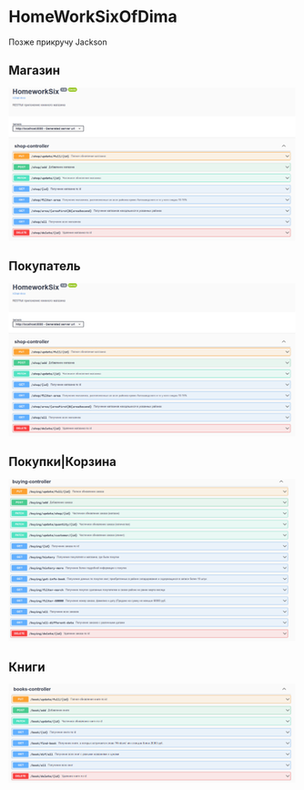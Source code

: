 # HomeWorkSixOfDima

Позже прикручу Jackson

## Магазин

![alt text](https://github.com/darkdeaddaset/HomeWorkSixOfDima/blob/main/Result/One.PNG)

## Покупатель

![alt text](https://github.com/darkdeaddaset/HomeWorkSixOfDima/blob/main/Result/One.PNG)

## Покупки|Корзина

![alt text](https://github.com/darkdeaddaset/HomeWorkSixOfDima/blob/main/Result/Three.PNG)

## Книги

![alt text](https://github.com/darkdeaddaset/HomeWorkSixOfDima/blob/main/Result/Four.PNG)
